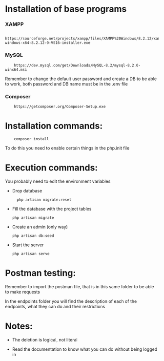 # Installation of base programs

### XAMPP

        https://sourceforge.net/projects/xampp/files/XAMPP%20Windows/8.2.12/xampp-windows-x64-8.2.12-0-VS16-installer.exe

### MySQL

        https://dev.mysql.com/get/Downloads/MySQL-8.2/mysql-8.2.0-winx64.msi

Remember to change the default user password and create a DB to be able to work, both password and DB name must be in the .env file

### Composer

        https://getcomposer.org/Composer-Setup.exe

# Installation commands:

        composer install

To do this you need to enable certain things in the php.init file

# Execution commands:

You probably need to edit the environment variables

-   Drop database

          php artisan migrate:reset

-   Fill the database with the project tables

        php artisan migrate

-   Create an admin (only way)

        php artisan db:seed

-   Start the server

        php artisan serve

# Postman testing:

Remember to import the postman file, that is in this same folder to be able to make requests

In the endpoints folder you will find the description of each of the endpoints, what they can do and their restrictions

# Notes:

-   The deletion is logical, not literal

-   Read the documentation to know what you can do without being logged in
